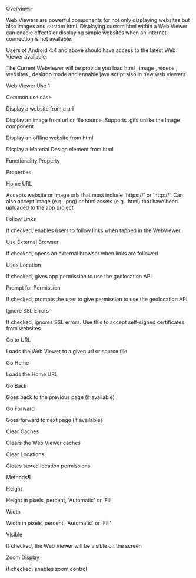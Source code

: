 Overview:-

Web Viewers are powerful components for not only displaying websites but also images and custom html. Displaying custom html within a Web Viewer can enable effects or displaying simple websites when an internet connection is not available.

Users of Android 4.4 and above should have access to the latest Web Viewer available.

The Current Webviewer will be provide you load html , image , videos , websites , desktop mode and ennable java script also in new web viewers


Web Viewer Use 1


Common use case

Display a website from a url

Display an image from url or file source. Supports .gifs unlike the Image component

Display an offline website from html

Display a Material Design element from html

Functionality
Property

Properties

Home URL

Accepts website or image urls that must include 'https://' or 'http://'. Can also accept image (e.g. .png) or html assets (e.g. .html) that have been uploaded to the app project

Follow Links

If checked, enables users to follow links when tapped in the WebViewer.

Use External Browser

If checked, opens an external browser when links are followed

Uses Location

If checked, gives app permission to use the geolocation API

Prompt for Permission

If checked, prompts the user to give permission to use the geolocation API

Ignore SSL Errors

If checked, ignores SSL errors.  Use this to accept self-signed certificates from websites

Go to URL

Loads the Web Viewer to a given url or source file

Go Home

Loads the Home URL

Go Back

Goes back to the previous page (if available)

Go Forward

Goes forward to next page (if available)

Clear Caches

Clears the Web Viewer caches

Clear Locations

Clears stored location permissions

Methods¶

Height

Height in pixels, percent, 'Automatic' or 'Fill'

Width

Width in pixels, percent, 'Automatic' or 'Fill'

Visible

If checked, the Web Viewer will be visible on the screen

Zoom Display

if checked, enables zoom control
